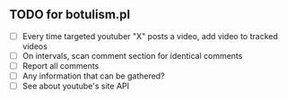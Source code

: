 ## TODO for botulism.pl

- [ ] Every time targeted youtuber "X" posts a video, add video to tracked videos
- [ ] On intervals, scan comment section for identical comments
- [ ] Report all comments
- [ ] Any information that can be gathered?
- [ ] See about youtube's site API
